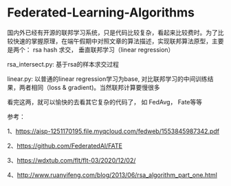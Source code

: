 # Federated-Learning-Algorithms

国内外已经有开源的联邦学习系统，只是代码比较复杂，看起来比较费时。为了比较快速的掌握原理，在端午假期中对照文章的算法描述，实现联邦算法原型，主要是两个： rsa hash 求交， 垂直联邦学习（linear regression）

rsa_intersect.py: 基于rsa的样本求交过程

linear.py: 以普通的linear regression学习为base, 对比联邦学习的中间训练结果，两者相同（loss & gradient)。当然联邦计算要慢很多

看完这两，就可以愉快的去看其它复杂的代码了， 如 FedAvg， Fate等等

参考：

1、https://aisp-1251170195.file.myqcloud.com/fedweb/1553845987342.pdf

2、https://github.com/FederatedAI/FATE

3、https://wdxtub.com/flt/flt-03/2020/12/02/

4、http://www.ruanyifeng.com/blog/2013/06/rsa_algorithm_part_one.html
